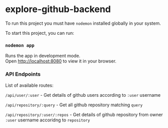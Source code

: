 # explore-github-backend
To run this project you must have `nodemon` installed globally in your system.


To start this project, you can run:
### `nodemon app`

Runs the app in development mode.\
Open [http://localhost:8080](http://localhost:8080) to view it in your browser.

### API Endpoints
List of available routes:

`/api/user/:user` - Get details of github users according to `:user` username

`/api/repository/:query` - Get all github repository matching `query`

`/api/repository/:user/:repos` - Get details of github repository from owner `:user` username accoridng to `repository`
